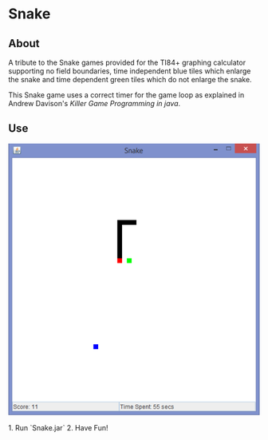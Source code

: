# Snake

## About
A tribute to the Snake games provided for the TI84+ graphing calculator supporting no field boundaries, time independent blue tiles which enlarge the snake and time dependent green tiles which do not enlarge the snake.

This Snake game uses a correct timer for the game loop as explained in Andrew Davison's *Killer Game Programming in java*.

## Use
<p align="center"><img src="https://github.com/matt77hias/Snake/blob/master/res/Snake.png"></p>
1. Run `Snake.jar`
2. Have Fun!
